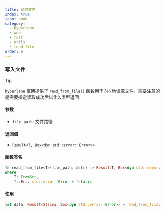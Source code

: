 ```yaml
---
title: 读取文件
index: true
icon: book
category:
  - hyperlane
  - web
  - rust
  - utils
  - read-file
order: 6
---
```


<Share colorful />

### 写入文件

> [!tip]
>
> `hyperlane` 框架提供了 `read_from_file()` 函数用于向本地读取文件，需要注意的是需要指定读取成功后以什么类型返回

#### 参数

- `file_path`: 文件路径

#### 返回值

- `Result<T, Box<dyn std::error::Error>>`

#### 函数签名

```rust
fn read_from_file<T>(file_path: &str) -> Result<T, Box<dyn std::error::Error>>
where
    T: FromStr,
    T::Err: std::error::Error + 'static
```

#### 使用

```rust
let data: Result<String, Box<dyn std::error::Error>> = read_from_file::<String>("./test.txt");
```

<Bottom />
